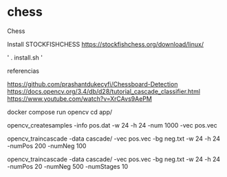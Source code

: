 # chess
Chess

Install STOCKFISHCHESS https://stockfishchess.org/download/linux/

'
. install.sh
'

referencias

https://github.com/prashantdukecyfi/Chessboard-Detection
https://docs.opencv.org/3.4/db/d28/tutorial_cascade_classifier.html
https://www.youtube.com/watch?v=XrCAvs9AePM

docker compose run opencv
cd app/

opencv_createsamples -info pos.dat -w 24 -h 24 -num 1000 -vec pos.vec

opencv_traincascade -data cascade/ -vec pos.vec -bg neg.txt -w 24 -h 24 -numPos 200 -numNeg 100

opencv_traincascade -data cascade/ -vec pos.vec -bg neg.txt -w 24 -h 24 -numPos 20 -numNeg 500 -numStages 10